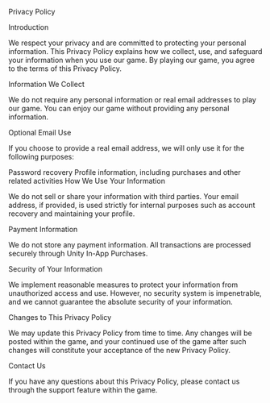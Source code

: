 Privacy Policy

Introduction

We respect your privacy and are committed to protecting your personal information. This Privacy Policy explains how we collect, use, and safeguard your information when you use our game. By playing our game, you agree to the terms of this Privacy Policy.

Information We Collect

We do not require any personal information or real email addresses to play our game. You can enjoy our game without providing any personal information.

Optional Email Use

If you choose to provide a real email address, we will only use it for the following purposes:

Password recovery
Profile information, including purchases and other related activities
How We Use Your Information

We do not sell or share your information with third parties. Your email address, if provided, is used strictly for internal purposes such as account recovery and maintaining your profile.

Payment Information

We do not store any payment information. All transactions are processed securely through Unity In-App Purchases.

Security of Your Information

We implement reasonable measures to protect your information from unauthorized access and use. However, no security system is impenetrable, and we cannot guarantee the absolute security of your information.

Changes to This Privacy Policy

We may update this Privacy Policy from time to time. Any changes will be posted within the game, and your continued use of the game after such changes will constitute your acceptance of the new Privacy Policy.

Contact Us

If you have any questions about this Privacy Policy, please contact us through the support feature within the game.
